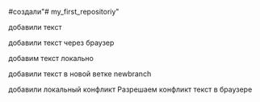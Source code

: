 #создали"# my_first_repositoriy" 

добавили текст

добавили текст через браузер

добавим текст локально

добавили текст в новой ветке newbranch

добавили локальный конфликт 
Разрешаем конфликт текст в браузере
